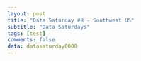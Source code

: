 ```yaml
---
layout: post
title: "Data Saturday #8 - Southwest US"
subtitle: "Data Saturdays"
tags: [test]
comments: false
data: datasaturday0008
---
```

